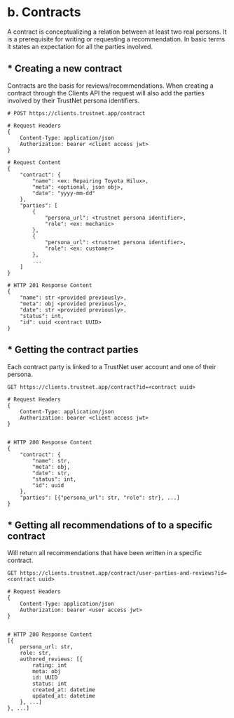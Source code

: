 # b. Contracts

A contract is conceptualizing a relation between at least two real persons. It is a prerequisite for writing or
requesting a recommendation. In basic terms it states an expectation for all the parties involved.

## * Creating a new contract

Contracts are the basis for reviews/recommendations. When creating a contract through the Clients API the request will
also add the parties involved by their TrustNet persona identifiers.

```
# POST https://clients.trustnet.app/contract

# Request Headers
{
    Content-Type: application/json
    Authorization: bearer <client access jwt>
}

# Request Content
{
	"contract": {
		"name": <ex: Repairing Toyota Hilux>,
		"meta": <optional, json obj>,
		"date": "yyyy-mm-dd"
	}, 
	"parties": [
		{
			"persona_url": <trustnet persona identifier>,
			"role": <ex: mechanic>
		},
		{
			"persona_url": <trustnet persona identifier>,
			"role": <ex: customer>
		},
		...
	]
}

# HTTP 201 Response Content
{
	"name": str <provided previously>,
	"meta": obj <provided previously>,
	"date": str <provided previously>,
	"status": int,
	"id": uuid <contract UUID>
}
```

## * Getting the contract parties

Each contract party is linked to a TrustNet user account and one of their persona.

```
GET https://clients.trustnet.app/contract?id=<contract uuid>

# Request Headers
{
    Content-Type: application/json
    Authorization: bearer <client access jwt>
}


# HTTP 200 Response Content
{
	"contract": {
        "name": str,
        "meta": obj,
        "date": str,
        "status": int,
        "id": uuid
    },
	"parties": [{"persona_url": str, "role": str}, ...]
}
```

## * Getting all recommendations of to a specific contract

Will return all recommendations that have been written in a specific contract.

```
GET https://clients.trustnet.app/contract/user-parties-and-reviews?id=<contract uuid>

# Request Headers
{
    Content-Type: application/json
    Authorization: bearer <user access jwt>
}


# HTTP 200 Response Content
[{
    persona_url: str,
    role: str,
    authored_reviews: [{
        rating: int
        meta: obj
        id: UUID
        status: int
        created_at: datetime
        updated_at: datetime
    }, ...]
}, ...]
```



